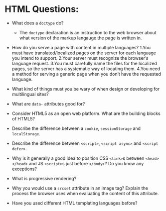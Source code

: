 # HTML Questions:

* What does a `doctype` do?
  - The `doctype` declaration is an instruction to the web browser about what version of the markup langauge the page is written in. 
* How do you serve a page with content in multiple languages?
  1.You must have translated/localized pages on the server for each language you intend to support.
  2.Your server must recognize the browser’s language request.
  3.You must carefully name the files for the localized pages, so the server has a systematic way of locating them.
  4.You need a method for serving a generic page when you don’t have the requested language.

* What kind of things must you be wary of when design or developing for multilingual sites?

* What are `data-` attributes good for?
* Consider HTML5 as an open web platform. What are the building blocks of HTML5?
* Describe the difference between a `cookie`, `sessionStorage` and `localStorage`.
* Describe the difference between `<script>`, `<script async>` and `<script defer>`.
* Why is it generally a good idea to position CSS `<link>`s between `<head></head>` and JS `<script>`s just before `</body>`? Do you know any exceptions?
* What is progressive rendering?
* Why you would use a `srcset` attribute in an image tag? Explain the process the browser uses when evaluating the content of this attribute.
* Have you used different HTML templating languages before?
